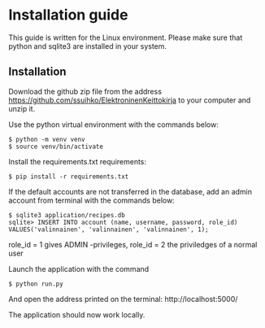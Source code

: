 # Installation guide

This guide is written for the Linux environment. Please make sure that python and sqlite3 are installed in your system.

## Installation

Download the github zip file from the address https://github.com/ssuihko/ElektroninenKeittokirja to your computer and unzip it. 

Use the python virtual environment with the commands below:

```
$ python -m venv venv
$ source venv/bin/activate
```
Install the requirements.txt requirements:

```
$ pip install -r requirements.txt
```

If the default accounts are not transferred in the database, add an admin account from terminal with the commands below:

```
$ sqlite3 application/recipes.db
sqlite> INSERT INTO account (name, username, password, role_id) VALUES('valinnainen', 'valinnainen', 'valinnainen', 1);
```

role_id = 1 gives ADMIN -privileges, role_id = 2 the priviledges of a normal user

Launch the application with the command

```
$ python run.py
```
And open the address printed on the terminal:
http://localhost:5000/

The application should now work locally.

